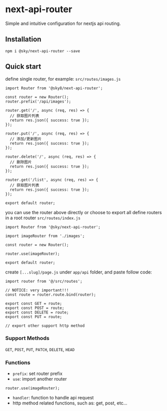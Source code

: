 # next-api-router

Simple and intuitive configuration for nextjs api routing.

## Installation

```
npm i @sky/next-api-router --save
```

## Quick start

define single router, for example: `src/routes/images.js`

```
import Router from '@sky8/next-api-router';

const router = new Router();
router.prefix('/api/images');

router.get('/', async (req, res) => {
  // 获取图片列表
  return res.json({ success: true });
});

router.put('/', async (req, res) => {
  // 添加/更新图片
  return res.json({ success: true });
});

router.delete('/', async (req, res) => {
  // 删除图片
  return res.json({ success: true });
});

router.get('/list', async (req, res) => {
  // 获取图片列表
  return res.json({ success: true });
});

export default router;
```

you can use the router above directly or choose to export all define routers in a root router `src/routes/index.js`

```
import Router from '@sky/next-api-router';

import imageRouter from './images';

const router = new Router();

router.use(imageRouter);

export default router;
```

create `[...slug]/page.js` under `app/api` folder, and paste follow code:

```
import router from '@/src/routes';

// NOTICE: very important!!!
const route = router.route.bind(router);

export const GET = route;
export const POST = route;
export const DELETE = route;
export const PUT = route;

// export other support http method
```

### Support Methods

`GET`, `POST`, `PUT`, `PATCH`, `DELETE`, `HEAD`

### Functions

* `prefix`: set router prefix
* `use`: import another router
```
router.use(imageRouter);
```
* `handler`: function to handle api request
* http method related functions, such as: get, post, etc...